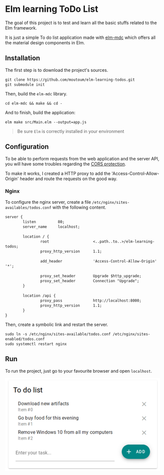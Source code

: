 # Elm learning ToDo List

The goal of this project is to test and learn all the basic stuffs
related to the Elm framework.

It is just a simple To do list application made with [elm-mdc](https://github.com/aforemny/elm-mdc) which
offers all the material design components in Elm.

## Installation

The first step is to download the project's sources.

```shell script
git clone https://github.com/moutoum/elm-learning-todos.git
git submodule init
```

Then, build the `elm-mdc` library.

```shell script
cd elm-mdc && make && cd -
```

And to finish, build the application:

```shell script
elm make src/Main.elm --output=app.js
```

> Be sure `Elm` is correctly installed in your environment

## Configuration

To be able to perform requests from the web application and the server API,
you will have some troubles regarding the [CORS protection][CORS].

To make it works, I created a HTTP proxy to add the 'Access-Control-Allow-Origin'
header and route the requests on the good way.  

### Nginx

To configure the nginx server, create a file `/etc/nginx/sites-availables/todos.conf`
with the following content.

```
server {
        listen          80;
        server_name     localhost;

        location / {
                root                    <..path..to..>/elm-learning-todos;
                proxy_http_version      1.1;

                add_header              'Access-Control-Allow-Origin' '*';

                proxy_set_header        Upgrade $http_upgrade;
                proxy_set_header        Connection "Upgrade";
        }

        location /api {
                proxy_pass              http://localhost:8000;
                proxy_http_version      1.1;
        }
}
```

Then, create a symbolic link and restart the server.

```shell script
sudo ln -s /etc/nginx/sites-available/todos.conf /etc/nginx/sites-enabled/todos.conf
sudo systemctl restart nginx
```

## Run

To run the project, just go to your favourite browser and open `localhost`.

![](images/Screenshot_20190904_232147.png)

[CORS]: https://developer.mozilla.org/fr/docs/Web/HTTP/CORS